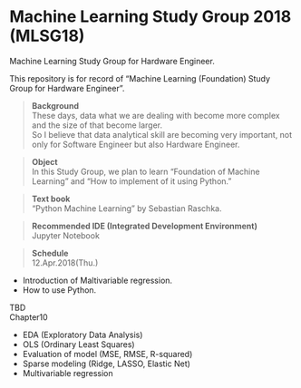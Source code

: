 # Machine Learning Study Group 2018 (MLSG18)
Machine Learning Study Group for Hardware Engineer.  
  
This repository is for record of “Machine Learning (Foundation) Study Group for Hardware Engineer”.  

>**Background**  
These days, data what we are dealing with become more complex and the size of that become larger.  
So I believe that data analytical skill are becoming very important, not only for Software Engineer but also Hardware Engineer.  

>**Object**  
In this Study Group, we plan to learn “Foundation of Machine Learning” and “How to implement of it using Python.”  

>**Text book**  
“Python Machine Learning” by Sebastian Raschka.  

>**Recommended IDE (Integrated Development Environment)**  
Jupyter Notebook  
  
>**Schedule**  
12.Apr.2018(Thu.)  
- Introduction of Maltivariable regression.  
- How to use Python.  
  
  
TBD  
Chapter10
- EDA (Exploratory Data Analysis)  
- OLS (Ordinary Least Squares)  
- Evaluation of model (MSE, RMSE, R-squared)  
- Sparse modeling (Ridge, LASSO, Elastic Net)  
- Multivariable regression  
